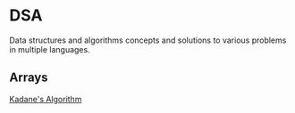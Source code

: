 # DSA
Data structures and algorithms concepts and solutions to various problems in multiple languages.

## Arrays

[Kadane's Algorithm](Arrays/Kadane/Readme.md)
